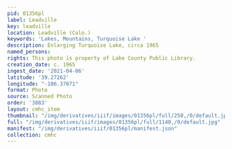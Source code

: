 ```yaml
---
pid: 01356pl
label: Leadville
key: leadville
location: Leadville (Colo.)
keywords: 'Lakes, Mountains, Turquoise Lake '
description: Enlarging Turquoise Lake, circa 1965
named_persons: 
rights: This photo is property of Lake County Public Library.
creation_date: c. 1965
ingest_date: '2021-04-06'
latitude: '39.27262'
longitude: "-106.37871"
format: Photo
source: Scanned Photo
order: '3883'
layout: cmhc_item
thumbnail: "/img/derivatives/iiif/images/01356pl/full/250,/0/default.jpg"
full: "/img/derivatives/iiif/images/01356pl/full/1140,/0/default.jpg"
manifest: "/img/derivatives/iiif/01356pl/manifest.json"
collection: cmhc
---
```

